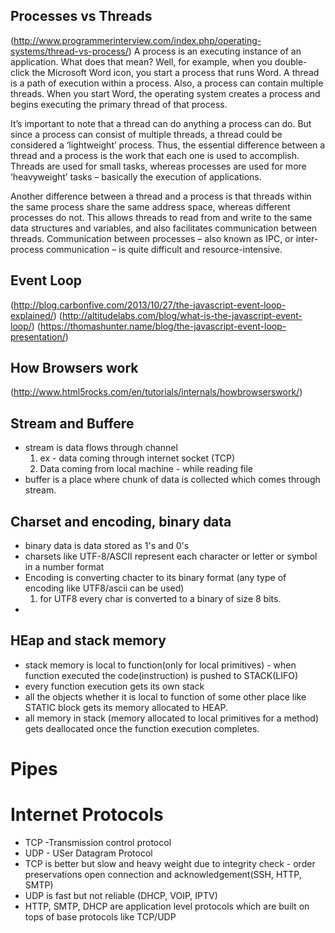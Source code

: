 ## Processes vs Threads
(http://www.programmerinterview.com/index.php/operating-systems/thread-vs-process/)
A process is an executing instance of an application. What does that mean? Well, for example, when you double-click the Microsoft Word icon, you start a process that runs Word. A thread is a path of execution within a process. Also, a process can contain multiple threads. When you start Word, the operating system creates a process and begins executing the primary thread of that process.

It’s important to note that a thread can do anything a process can do. But since a process can consist of multiple threads, a thread could be considered a ‘lightweight’ process. Thus, the essential difference between a thread and a process is the work that each one is used to accomplish. Threads are used for small tasks, whereas processes are used for more ‘heavyweight’ tasks – basically the execution of applications.

Another difference between a thread and a process is that threads within the same process share the same address space, whereas different processes do not. This allows threads to read from and write to the same data structures and variables, and also facilitates communication between threads. Communication between processes – also known as IPC, or inter-process communication – is quite difficult and resource-intensive.

## Event Loop
(http://blog.carbonfive.com/2013/10/27/the-javascript-event-loop-explained/)
(http://altitudelabs.com/blog/what-is-the-javascript-event-loop/)
(https://thomashunter.name/blog/the-javascript-event-loop-presentation/)


## How Browsers work
(http://www.html5rocks.com/en/tutorials/internals/howbrowserswork/)


## Stream and Buffere
* stream is data flows through channel 
    1. ex - data coming through internet socket (TCP)
    2. Data coming from local machine - while reading file
* buffer is a place where chunk of data is collected which comes through stream.


## Charset and encoding, binary data
* binary data is data stored as 1's and 0's
* charsets like UTF-8/ASCII represent each character or letter or symbol in a number format
* Encoding is converting chacter to its binary format (any type of encoding like UTF8/ascii can be used)
    1. for UTF8 every char is converted to a binary of size 8 bits.
*    


## HEap and stack memory
* stack memory is local to function(only for local primitives) - when function executed the code(instruction) is pushed to STACK(LIFO)
* every function execution gets its own stack
* all the objects whether it is local to function of some other place like STATIC block gets its memory allocated to HEAP.
* all memory in stack (memory allocated to local primitives for a method) gets deallocated once the function execution completes.

# Pipes

# Internet Protocols
* TCP -Transmission control protocol
* UDP - USer Datagram Protocol
* TCP is better but slow and heavy weight due to integrity check - order preservations open connection and acknowledgement(SSH, HTTP, SMTP)
* UDP is fast but not reliable (DHCP, VOIP, IPTV)
* HTTP, SMTP, DHCP are application level protocols which are built on tops of base protocols like TCP/UDP
